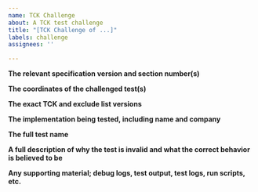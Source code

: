 ```yaml
---
name: TCK Challenge
about: A TCK test challenge
title: "[TCK Challenge of ...]"
labels: challenge
assignees: ''

---
```


**The relevant specification version and section number(s)**

**The coordinates of the challenged test(s)**

**The exact TCK and exclude list versions**

**The implementation being tested, including name and company**

**The full test name**

**A full description of why the test is invalid and what the correct behavior is believed to be**

**Any supporting material; debug logs, test output, test logs, run scripts, etc.**
